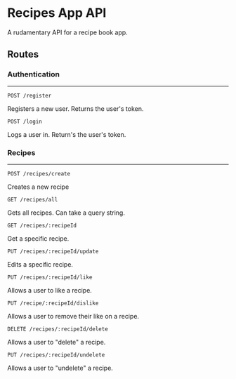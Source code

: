 # Recipes App API

A rudamentary API for a recipe book app.

## Routes

### Authentication

---

`POST /register`

Registers a new user. Returns the user's token.

`POST /login`

Logs a user in. Return's the user's token.

### Recipes

---

`POST /recipes/create`

Creates a new recipe

`GET /recipes/all`

Gets all recipes. Can take a query string.

`GET /recipes/:recipeId`

Get a specific recipe.

`PUT /recipes/:recipeId/update`

Edits a specific recipe.

`PUT /recipes/:recipeId/like`

Allows a user to like a recipe.

`PUT /recipe/:recipeId/dislike`

Allows a user to remove their like on a recipe.

`DELETE /recipes/:recipeId/delete`

Allows a user to "delete" a recipe.

`PUT /recipes/:recipeId/undelete`

Allows a user to "undelete" a recipe.
